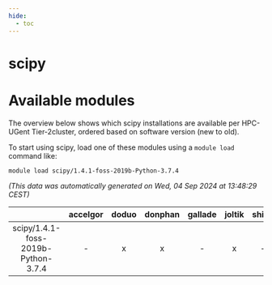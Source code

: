 ```yaml
---
hide:
  - toc
---
```


scipy
=====

# Available modules


The overview below shows which scipy installations are available per HPC-UGent Tier-2cluster, ordered based on software version (new to old).

To start using scipy, load one of these modules using a `module load` command like:

```shell
module load scipy/1.4.1-foss-2019b-Python-3.7.4
```

*(This data was automatically generated on Wed, 04 Sep 2024 at 13:48:29 CEST)*  

| |accelgor|doduo|donphan|gallade|joltik|shinx|skitty|
| :---: | :---: | :---: | :---: | :---: | :---: | :---: | :---: |
|scipy/1.4.1-foss-2019b-Python-3.7.4|-|x|x|-|x|-|x|
